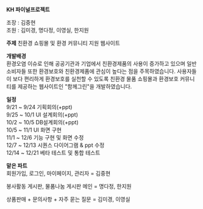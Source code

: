 
**KH 파이널프로젝트**        
     
조장 : 김중현    
조원 : 김미경, 명다정, 이영실, 한지원
     
**주제** 
친환경 쇼핑몰 및 환경 커뮤니티 지원 웹사이트      
     
**개발배경**     
환경오염 이슈로 인해 공공기관과 기업에서 친환경제품의 사용이 증가하고 있으며 일반 소비자들 또한 환경보호와 친환경제품에 관심이 높다는 점을 주목하였습니다. 사용자들이 보다 편리하게 환경보호를 실천할 수 있도록 친환경 물품 쇼핑몰과 환경보호 커뮤니티를 제공하는 웹사이트인 "함께그린"을 개발하였습니다.
       
   
**일정**    
9/21 ~ 9/24 기획회의(+ppt)   
9/25 ~ 10/1 UI 설계회의(+ppt)    
10/2 ~ 10/5 DB설계회의(+ppt)   
10/5 ~ 11/1 UI 화면 구현   
11/1 ~ 12/6 기능 구현 및 화면 수정   
12/7 ~ 12/13 시퀀스 다이어그램 & ppt 수정   
12/14 ~ 12/21 베타 테스트 및 통합 테스트      
   
     
**맡은 파트**    
회원가입, 로그인, 마이페이지, 관리자 = 김중현   
     
봉사활동 게시판, 물품나눔 게시판  메인 = 명다정, 한지원    
     
상품판매 + 문의사항 + 자주 묻는 질문 =  김미경, 이영실    



 
